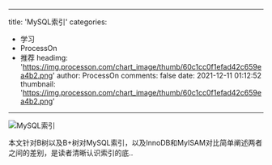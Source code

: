 
---
title: 'MySQL索引'
categories: 
 - 学习
 - ProcessOn
 - 推荐
headimg: 'https://img.processon.com/chart_image/thumb/60c1cc0f1efad42c659ea4b2.png'
author: ProcessOn
comments: false
date: 2021-12-11 01:12:52
thumbnail: 'https://img.processon.com/chart_image/thumb/60c1cc0f1efad42c659ea4b2.png'
---

<div>   
<img class="thumb" alt="MySQL索引" src="https://img.processon.com/chart_image/thumb/60c1cc0f1efad42c659ea4b2.png" referrerpolicy="no-referrer">
<p>本文针对B树以及B+树对MySQL索引，以及InnoDB和MyISAM对比简单阐述两者之间的差别，是读者清晰认识索引的底..</p>  
</div>
            
